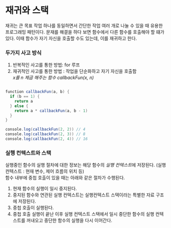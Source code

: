 # 재귀와 스택
재귀는 큰 목표 작업 하나를 동일하면서 간단한 작업 여러 개로 나눌 수 있을 때 유용한 프로그래밍 패턴이다. 
문재를 해결을 하다 보면 함수에서 다른 함수를 호출해야 할 떄가 있다. 이때 함수가 자기 자신을 호출할 수도 있는데, 이를 재귀하고 한다.

### 두가지 사고 방식
1. 반복적인 사고를 통한 방법: for 루프
2. 재귀적인 사고를 통한 방법 : 작업을 단순화하고 자기 자신을 호출함<br>
*x를 n 제곱 해주는 함수 callbackFun(x, n)*
```java

function callbackFun(a, b) {
  if (b == 1) {
    return a
  } else {
    return a * callbackFun(a, b - 1)
  }
}

console.log(callbackFun(2, 2)) // 4
console.log(callbackFun(2, 3)) // 8
console.log(callbackFun(2, 4)) // 16

```
### 실행 컨텍스트와 스택
실행중인 함수의 실행 절차에 대한 정보는 해당 함수의 *실행 컨텍스트*에 저장된다. (실행 컨텍스트 : 현재 변수, 제어 흐름의 위치 등)<br>
함수 내부에 중첩 호출이 있을 때는 아래와 같은 절차가 수행된다.
1. 현재 함수의 실행이 일시 중지된다.
2. 중지된 함수와 연관된 실행 컨텍스트는 실행컨텍스트 스택이라는 특별한 자료 구조에 저장된다.
3. 중첩 호출이 실행된다.
4. 중첩 호출 실행이 끝난 이후 실행 컨텍스트 스택에서 일시 중단한 함수의 실행 컨텍스트를 꺼내오고 중단한 함수의 실행을 다시 이어간다.
